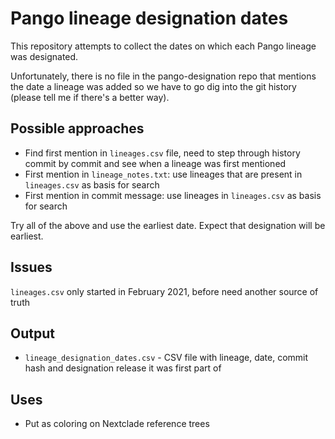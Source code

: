 # Pango lineage designation dates

This repository attempts to collect the dates on which each Pango lineage was designated.

Unfortunately, there is no file in the pango-designation repo that mentions the date a lineage was added so we have to go dig into the git history (please tell me if there's a better way).

## Possible approaches

- Find first mention in `lineages.csv` file, need to step through history commit by commit and see when a lineage was first mentioned
- First mention in `lineage_notes.txt`: use lineages that are present in `lineages.csv` as basis for search
- First mention in commit message: use lineages in `lineages.csv` as basis for search

Try all of the above and use the earliest date. Expect that designation will be earliest.

## Issues

`lineages.csv` only started in February 2021, before need another source of truth

## Output

- `lineage_designation_dates.csv` - CSV file with lineage, date, commit hash and designation release it was first part of

## Uses

- Put as coloring on Nextclade reference trees
